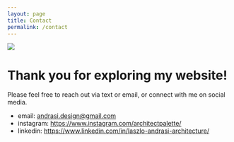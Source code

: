 ```yaml
---
layout: page
title: Contact
permalink: /contact
---
```


<img src="https://laz-ap.github.io/thoughts/assets/img/Welcome.jpg">

# Thank you for exploring my website! 

Please feel free to reach out via text or email, or connect with me on 
social media.

* email:  andrasi.design@gmail.com
* instagram: https://www.instagram.com/architectpalette/
* linkedin:  https://www.linkedin.com/in/laszlo-andrasi-architecture/
